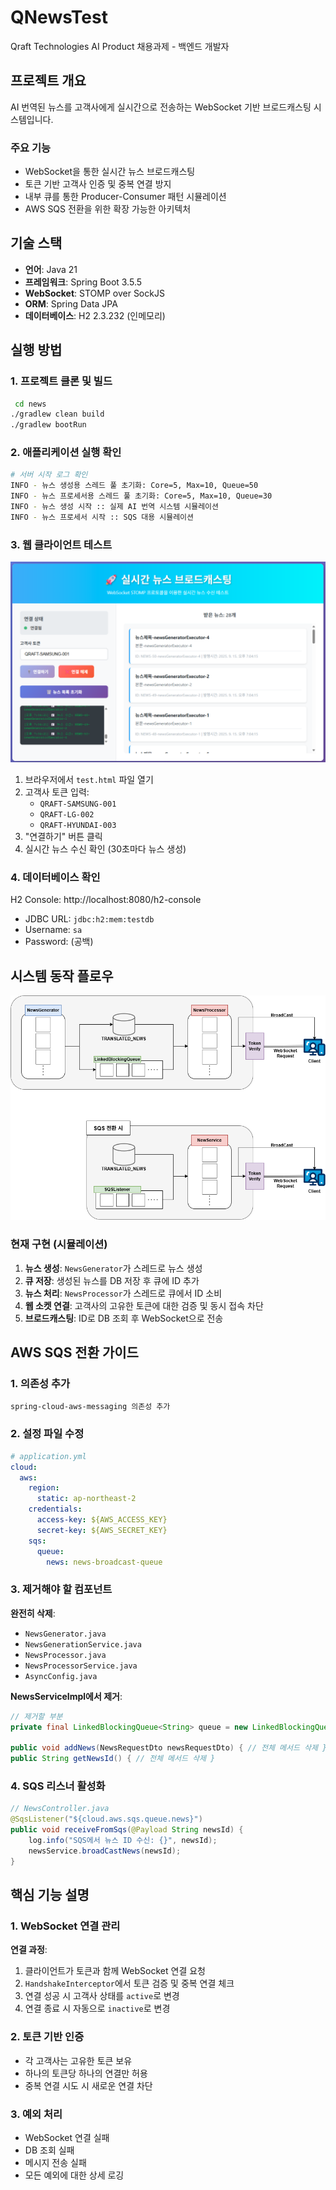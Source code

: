 # QNewsTest

Qraft Technologies AI Product 채용과제 - 백엔드 개발자

## 프로젝트 개요

AI 번역된 뉴스를 고객사에게 실시간으로 전송하는 WebSocket 기반 브로드캐스팅 시스템입니다.

### 주요 기능
- WebSocket을 통한 실시간 뉴스 브로드캐스팅
- 토큰 기반 고객사 인증 및 중복 연결 방지
- 내부 큐를 통한 Producer-Consumer 패턴 시뮬레이션
- AWS SQS 전환을 위한 확장 가능한 아키텍처

## 기술 스택
- **언어**: Java 21
- **프레임워크**: Spring Boot 3.5.5
- **WebSocket**: STOMP over SockJS
- **ORM**: Spring Data JPA
- **데이터베이스**: H2 2.3.232 (인메모리)

## 실행 방법

### 1. 프로젝트 클론 및 빌드

```bash
 cd news
./gradlew clean build
./gradlew bootRun
```

### 2. 애플리케이션 실행 확인

```bash
# 서버 시작 로그 확인
INFO - 뉴스 생성용 스레드 풀 초기화: Core=5, Max=10, Queue=50
INFO - 뉴스 프로세서용 스레드 풀 초기화: Core=5, Max=10, Queue=30
INFO - 뉴스 생성 시작 :: 실제 AI 번역 시스템 시뮬레이션
INFO - 뉴스 프로세서 시작 :: SQS 대용 시뮬레이션
```

### 3. 웹 클라이언트 테스트
![WebClientTest.png](news/src/main/resources/WebClientTest.png)
1. 브라우저에서 `test.html` 파일 열기
2. 고객사 토큰 입력:
    - `QRAFT-SAMSUNG-001` 
    - `QRAFT-LG-002` 
    - `QRAFT-HYUNDAI-003`
3. "연결하기" 버튼 클릭
4. 실시간 뉴스 수신 확인 (30초마다 뉴스 생성)

### 4. 데이터베이스 확인

H2 Console: http://localhost:8080/h2-console
- JDBC URL: `jdbc:h2:mem:testdb`
- Username: `sa`
- Password: (공백)

## 시스템 동작 플로우

![QNewsTest.drawio.png](news/src/main/resources/QNewsTest.drawio.png)

### 현재 구현 (시뮬레이션)
1. **뉴스 생성**: `NewsGenerator`가 스레드로 뉴스 생성
2. **큐 저장**: 생성된 뉴스를 DB 저장 후 큐에 ID 추가
3. **뉴스 처리**: `NewsProcessor`가 스레드로 큐에서 ID 소비
4. **웹 소켓 연결**: 고객사의 고유한 토큰에 대한 검증 및 동시 접속 차단
5. **브로드캐스팅**: ID로 DB 조회 후 WebSocket으로 전송

## AWS SQS 전환 가이드

### 1. 의존성 추가

```
spring-cloud-aws-messaging 의존성 추가 
```

### 2. 설정 파일 수정

```yaml
# application.yml
cloud:
  aws:
    region:
      static: ap-northeast-2
    credentials:
      access-key: ${AWS_ACCESS_KEY}
      secret-key: ${AWS_SECRET_KEY}
    sqs:
      queue:
        news: news-broadcast-queue
```

### 3. 제거해야 할 컴포넌트

**완전히 삭제**:
- `NewsGenerator.java`
- `NewsGenerationService.java`
- `NewsProcessor.java`
- `NewsProcessorService.java`
- `AsyncConfig.java`

**NewsServiceImpl에서 제거**:
```java
// 제거할 부분
private final LinkedBlockingQueue<String> queue = new LinkedBlockingQueue<>();

public void addNews(NewsRequestDto newsRequestDto) { // 전체 메서드 삭제 }
public String getNewsId() { // 전체 메서드 삭제 }
```

### 4. SQS 리스너 활성화

```java
// NewsController.java
@SqsListener("${cloud.aws.sqs.queue.news}")
public void receiveFromSqs(@Payload String newsId) {
    log.info("SQS에서 뉴스 ID 수신: {}", newsId);
    newsService.broadCastNews(newsId);
}
```

## 핵심 기능 설명

### 1. WebSocket 연결 관리

**연결 과정**:
1. 클라이언트가 토큰과 함께 WebSocket 연결 요청
2. `HandshakeInterceptor`에서 토큰 검증 및 중복 연결 체크
3. 연결 성공 시 고객사 상태를 `active`로 변경
4. 연결 종료 시 자동으로 `inactive`로 변경

### 2. 토큰 기반 인증

- 각 고객사는 고유한 토큰 보유
- 하나의 토큰당 하나의 연결만 허용
- 중복 연결 시도 시 새로운 연결 차단

### 3. 예외 처리

- WebSocket 연결 실패
- DB 조회 실패
- 메시지 전송 실패
- 모든 예외에 대한 상세 로깅